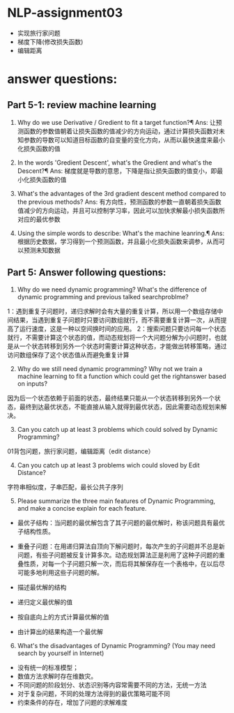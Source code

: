 # NLP-assignment03
- 实现旅行家问题
- 梯度下降(修改损失函数)
- 编辑距离

# answer questions:
## Part 5-1: review machine learning
1)	Why do we use Derivative / Gredient to fit a target function?¶
Ans: 让预测函数的参数值朝着让损失函数的值减少的方向运动，通过计算损失函数对未知参数的导数可以知道目标函数的自变量的变化方向，从而以最快速度来最小化损失函数的值
2)	In the words 'Gredient Descent', what's the Gredient and what's the Descent?¶
Ans: 梯度就是导数的意思，下降是指让损失函数的值变小，即最小化损失函数的值

3)	What's the advantages of the 3rd gradient descent method compared to the previous methods?
Ans: 有方向性，预测函数的参数一直朝着损失函数值减少的方向运动，并且可以控制学习率，因此可以加快求解最小损失函数所对应的最优参数
4)	Using the simple words to describe: What's the machine leanring.¶
Ans: 根据历史数据，学习得到一个预测函数，并且最小化损失函数来调参，从而可以预测未知数据

## Part 5: Answer following questions:
1.	Why do we need dynamic programming? What's the difference of dynamic programming and previous talked searchproblme?

  1：遇到重复子问题时，递归求解时会有大量的重复计算，所以用一个数组存储中间结果，当遇到重复子问题时只要访问数组就行，而不需要重复计算一次，从而提高了运行速度，这是一种以空间换时间的应用。
  2：搜索问题只要访问每一个状态就行，不需要计算这个状态的值，而动态规划将一个大问题分解为小问题时，也就是从一个状态转移到另外一个状态时需要计算这种状态，才能做出转移策略，通过访问数组保存了这个状态值从而避免重复计算

2.	Why do we still need dynamic programming? Why not we train a machine learning to fit a function which could get the rightanswer based on inputs?

因为后一个状态依赖于前面的状态，最终结果只能从一个状态转移到另外一个状态，最终到达最优状态，不能直接从输入就得到最优状态，因此需要动态规划来解决。

3.	Can you catch up at least 3 problems which could solved by Dynamic Programming?

01背包问题，旅行家问题，编辑距离（edit distance）

4.	Can you catch up at least 3 problems wich could sloved by Edit Distance?

字符串相似度，子串匹配，最长公共子序列

5.	Please summarize the three main features of Dynamic Programming, and make a concise explain for each feature.

- 最优子结构：当问题的最优解包含了其子问题的最优解时，称该问题具有最优子结构性质。
- 重叠子问题：在用递归算法自顶向下解问题时，每次产生的子问题并不总是新问题，有些子问题被反复计算多次。动态规划算法正是利用了这种子问题的重叠性质，对每一个子问题只解一次，而后将其解保存在一个表格中，在以后尽可能多地利用这些子问题的解。

- 描述最优解的结构
- 递归定义最优解的值
- 按自底向上的方式计算最优解的值
- 由计算出的结果构造一个最优解

6.	What's the disadvantages of Dynamic Programming? (You may need search by yourself in Internet)

- 没有统一的标准模型；
- 数值方法求解时存在维数灾。
- 不同问题的阶段划分、状态识别等内容常需要不同的方法，无统一方法
- 对于复杂问题，不同的处理方法得到的最优策略可能不同
- 约束条件的存在，增加了问题的求解难度
